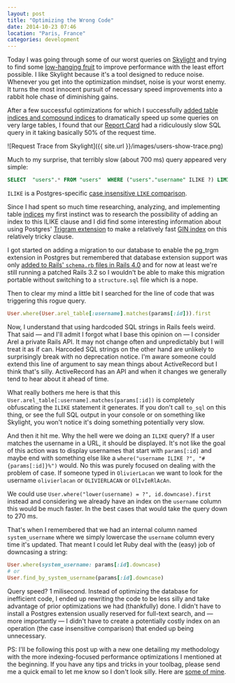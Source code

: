 ```yaml
---
layout: post
title: "Optimizing the Wrong Code"
date: 2014-10-23 07:46
location: "Paris, France"
categories: development
---
```

Today I was going through some of our worst queries on [Skylight](http://www.skylight.io/r/YNE-Q1twTyT-) and trying to find some [low-hanging fruit](http://en.wiktionary.org/wiki/low-hanging_fruit) to improve performance with the least effort possible. I like Skylight because it's a tool designed to reduce noise. Whenever you get into the optimization mindset, noise is your worst enemy. It turns the most innocent pursuit of necessary speed improvements into a rabbit hole chase of diminishing gains.

After a few successful optimizations for which I successfully [added table indices and compound indices](https://tomafro.net/2009/08/using-indexes-in-rails-choosing-additional-indexes) to dramatically speed up some queries on very large tables, I found that our [Report Card](http://codeschool.com/users/olivierlacan) had a ridiculously slow SQL query in it taking basically 50% of the request time.

![Request Trace from Skylight]({{ site.url }}/images/users-show-trace.png)

Much to my surprise, that terribly slow (about 700 ms) query appeared very simple:

```sql
SELECT  "users".* FROM "users"  WHERE ("users"."username" ILIKE ?) LIMIT 1
```

`ILIKE` is a Postgres-specific [case insensitive `LIKE` comparison](http://www.postgresql.org/docs/9.3/static/functions-matching.html).

Since I had spent so much time researching, analyzing, and implementing table [indices](http://english.stackexchange.com/a/3126) my first instinct was to research the possibility of adding an index to this ILIKE clause and I did find some interesting information about using Postgres' [Trigram extension](http://www.postgresql.org/docs/9.1/static/pgtrgm.html) to make a relatively fast [GIN index](http://www.postgresql.org/docs/9.3/static/gin-intro.html) on this relatively tricky clause.

I got started on adding a migration to our database to enable the pg_trgm extension in Postgres but remembered that database extension support was only [added to Rails' `schema.rb` files in Rails 4.0](https://github.com/rails/rails/pull/9203) and for now at least we're still running a patched Rails 3.2 so I wouldn't be able to make this migration portable without switching to a `structure.sql` file which is a nope.

Then to clear my mind a little bit I searched for the line of code that was triggering this rogue query.

```ruby
User.where(User.arel_table[:username].matches(params[:id])).first
```

Now, I understand that using hardcoded SQL strings in Rails feels weird. That said — and I'll admit I forgot what I base this opinion on — I consider Arel a private Rails API. It may not change often and unpredictably but I will treat it as if can. Harcoded SQL strings on the other hand are unlikely to surprisingly break with no deprecation notice. I'm aware someone could extend this line of argument to say mean things about ActiveRecord but I think that's silly. ActiveRecord has an API and when it changes we generally tend to hear about it ahead of time.

What really bothers me here is that this `User.arel_table[:username].matches(params[:id])` is completely obfuscating the `ILIKE` statement it generates. If you don't call `to_sql` on this thing, or see the full SQL output in your console or on something like Skylight, you won't notice it's doing something potentially very slow.

And then it hit me. Why the hell were we doing an `ILIKE` query? If a user matches the username in a URL, it should be displayed. It's not like the goal of this action was to display usernames that start with `params[:id]` and maybe end with something else like a `where("username ILIKE ?", "#{params[:id]}%")` would. No this was purely focused on dealing with the problem of case. If someone typed in `OlivierLacan` we want to look for the username `olivierlacan` or `OLIVIERLACAN` or `OlIvIeRlAcAn`.

We could use `User.where("lower(username) = ?", id.downcase).first` instead and considering we already have an index on the `username` column this would be much faster. In the best cases that would take the query down to 270 ms.

That's when I remembered that we had an internal column named `system_username` where we simply lowercase the `username` column every time it's updated. That meant I could let Ruby deal with the (easy) job of downcasing a string:

```ruby
User.where(system_username: params[:id].downcase)
# or
User.find_by_system_username(params[:id].downcase)
```

Query speed? 1 milisecond. Instead of optimizing the database for inefficient code, I ended up rewriting the code to be less silly and take advantage of prior optimizations we had (thankfully) done. I didn't have to install a Postgres extension usually reserved for full-text search, and — more importantly — I didn't have to create a potentially costly index on an operation (the case insensitive comparison) that ended up being unnecessary.

PS: I'll be following this post up with a new one detailing my methodology with the more indexing-focused performance optimizations I mentioned at the beginning. If you have any tips and tricks in your toolbag, please send me a quick email to let me know so I don't look silly. Here are [some of mine](https://gist.github.com/olivierlacan/dc56a96bb2fd3742db5b).
